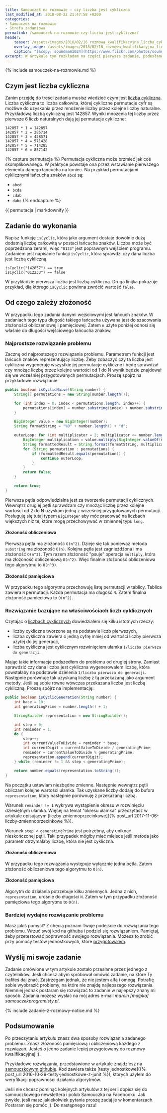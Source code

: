 ```yaml
---
title: Samouczek na rozmowie – czy liczba jest cykliczna
last_modified_at: 2018-08-22 21:47:58 +0200
categories:
- Samouczek na rozmowie
- Strefa zadaniowa
permalink: /samouczek-na-rozmowie-czy-liczba-jest-cykliczna/
header:
    teaser: /assets/images/2018/02/16_rozmowa_kwalifikacyjna_liczba_cykliczna_zadanie_artykul.jpg
    overlay_image: /assets/images/2018/02/16_rozmowa_kwalifikacyjna_liczba_cykliczna_zadanie_artykul.jpg
    caption: "[&copy; soundman1024](https://www.flickr.com/photos/soundman1024/6805264986/sizes/l)"
excerpt: W artykule tym rozkładam na części pierwsze zadanie, podesłane przez jednego z czytelników. Po lekturze tego artykułu będziesz wiedział czym są liczby cykliczne i w jaki sposób sprawdzić czy dana liczba jest cykliczna. Zapraszam do lektury.
---
```


{% include samouczek-na-rozmowie.md %}

## Czym jest liczba cykliczna

Zanim przejdę do treści zadania musisz wiedzieć czym jest [liczba cykliczna](https://en.wikipedia.org/wiki/Cyclic_number). Liczba cykliczna to liczba całkowita, której cykliczne permutacje cyfr są możliwe do uzyskania przez mnożenie liczby przez kolejne liczby naturalne. Przykładową liczbą cykliczną jest 142857. Wyniki mnożenia tej liczby przez pierwsze 6 liczb naturalnych dają jej permutacje cykliczne:

    142857 * 1 = 142857
    142857 * 2 = 285714
    142857 * 3 = 428571
    142857 * 4 = 571428
    142857 * 5 = 714285
    142857 * 6 = 857142

{% capture permutacja %}
Permutacja cykliczna może brzmieć jak coś skomplikowanego. W praktyce powstaje ona przez wstawianie pierwszego elementu danego łańcucha na koniec. Na przykład permutacjami cyklicznymi łańcucha znaków `abcd` są:

- `abcd`
- `bcda`
- `cdab`
- `dabc`
{% endcapture %}

<div class="notice--info">
    {{ permutacja | markdownify }}
</div>

## Zadanie do wykonania

Napisz funkcję `isCyclic`, która jako argument dostaje dowolnie dużą dodatnią liczbę całkowitą w postaci łańcucha znaków. Liczba może być poprzedzona zerami, więc `"0123"` jest poprawnym wejściem programu. Zadaniem jest napisanie funkcji `isCyclic`, która sprawdzi czy dana liczba jest liczbą cykliczną.

    isCyclic("142857") == true
    isCyclic("012233") == false

W przykładzie pierwsza liczba jest liczbą cykliczną. Druga linijka pokazuje przykład, dla którego `isCyclic` powinna zwrócić wartość `false`.

## Od czego zależy złożoność

W przypadku tego zadania danymi wejściowymi jest łańcuch znaków. W zadaniach tego typu długość takiego łańcucha używana jest do szacowania złożoności obliczeniowej i pamięciowej. Zatem `n` użyte poniżej odnosi się właśnie do długości wejściowego łańcucha znaków.

### Najprostsze rozwiązanie problemu

Zacznę od najprostszego rozwiązania problemu. Parametrem funkcji jest łańcuch znaków reprezentujący liczbę. Żeby zobaczyć czy ta liczba jest cykliczna wygeneruję wszystkie jej permutacje cykliczne i będę sprawdzał czy mnożąc liczbę przez kolejne wartości od 1 do N wynik będzie znajdował się we wcześniej przygotowanych permutacjach. Proszę spójrz na przykładowe rozwiązanie:

```java
public boolean isCyclicNaive(String number) {
    String[] permutations = new String[number.length()];

    for (int index = 0; index < permutations.length; index++) {
        permutations[index] = number.substring(index) + number.substring(0, index);
    }

    BigInteger value = new BigInteger(number);
    String formatString = "%0" + number.length() + "d";

    outerLoop: for (int multiplicator = 2; multiplicator <= number.length(); multiplicator++) {
        BigInteger multiplication = value.multiply(BigInteger.valueOf(multiplicator));
        String formattedResult = String.format(formatString, multiplication);
        for (String permutation : permutations) {
            if (formattedResult.equals(permutation)) {
                continue outerLoop;
            }
        }
        return false;
    }

    return true;
}
```

Pierwsza pętla odpowiedzialna jest za tworzenie permutacji cyklicznych. Wewnątrz drugiej pętli sprawdzam czy mnożąc liczbę przez kolejne wartości od 2 do N uzyskam jedną z wcześniej przygotowanych permutacji. Posługuję się tutaj typem `BigInteger` aby móc pracować na liczbach większych niż te, które mogę przechowywać w zmiennej typu `long`.

#### Złożoność obliczeniowa

Pierwsza pętla ma złożoność `Ο(n^2)`. Dzieje się tak ponieważ metoda `substring` ma złożoność `Ο(n)`. Kolejna pętla jest zagnieżdżona i ma złożoność `Ο(n^3)`. Tym razem złożoność "psuje" operacja `multiply`, która ma złożoność obliczeniową `Ο(n^2)`. Więc finalnie złożoność obliczeniowa tego algorytmu to `O(n^3)`.

#### Złożoność pamięciowa

W przypadku tego algorytmu przechowuję listę permutacji w tablicy. Tablica zawiera `N` permutacji. Każda permutacja ma długość `N`. Zatem finalna złożoność pamięciowa to `Ο(n^2)`.

### Rozwiązanie bazujące na właściwościach liczb cyklicznych

Czytając o [liczbach cyklicznych](https://en.wikipedia.org/wiki/Cyclic_number) dowiedziałem się kilku istotnych rzeczy:

- liczby cykliczne tworzone są na podstawie liczb pierwszych,
- liczba cykliczna zawiera o jedną cyfrę mniej od wartości liczby pierwsza użytej do jej generacji,
- liczba cykliczna jest cyklicznym rozwinięciem ułamka `1/liczba pierwsza do generacji`.

Mając takie informacje podszedłem do problemu od drugiej strony. Zamiast sprawdzić czy dana liczba jest cykliczna wygenerowałem liczbę, która powstałaby na podstawie dzielenia `1/liczba pierwsza do generacji`. Następnie porównuję tak uzyskaną liczbę z tą przekazaną jako argument metody. Jeśli są sobie równe wówczas przekazana liczba jest liczbą cykliczną. Proszę spójrz na implementację:

```java
public boolean isCyclicGeneration(String number) {
    int base = 10;
    int generatingPrime = number.length() + 1;

    StringBuilder representation = new StringBuilder();

    int step = 0;
    int reminder = 1;
    do {
        step++;
        int currentValueToDivide = reminder * base;
        int currentDigit = currentValueToDivide / generatingPrime;
        reminder = currentValueToDivide % generatingPrime;
        representation.append(currentDigit);
    } while (reminder != 1 && step < generatingPrime);

    return number.equals(representation.toString());
}
```

Na początku ustawiam niezbędne zmienne. Następnie wewnątrz pętli obliczam kolejne wartości ułamka. Tak uzyskane liczby dodaję do bufora `representation`, który następnie porównuję z przekazaną liczbą. 

Warunek `reminder != 1` wykrywa wystąpienie okresu w rozwinięciu dziesiętnym ułamka. Więcej na temat "okresu ułamka" przeczytasz w artykule opisującym [liczby zmiennoprzecinkowe]({% post_url 2017-11-06-liczby-zmiennoprzecinkowe %}).

Warunek `step < generatingPrime` jest potrzebny, aby uniknąć nieskończonej pętli. Taki przypadek mógłby mieć miejsce jeśli metoda jako parametr otrzymałaby liczbę, która nie jest cykliczna.

#### Złożoność obliczeniowa

W przypadku tego rozwiązania występuje wyłącznie jedna pętla. Zatem złożoność obliczeniowa tego algorytmu to `Ο(n)`.

#### Złożoność pamięciowa

Algorytm do działania potrzebuje kilku zmiennych. Jedna z nich, `representation`, urośnie do długości `N`. Zatem w tym przypadku złożoność pamięciowa tego algorytmu to `O(n)`.

### Bardziej wydajne rozwiązanie problemu

Masz jakiś pomysł? Z chęcią poznam Twoje podejście do rozwiązania tego problemu. Wrzuć swój kod na githuba i podziel się rozwiązaniem. Pamiętaj, żeby przetestować poprawność swojego rozwiązania. Możesz to zrobić przy pomocy testów jednostkowych, które [przygotowałem](https://github.com/SamouczekProgramisty/StrefaZadaniowaSamouka/blob/master/08_cyclic_number/src/test/java/pl/samouczekprogramisty/szs/cyclic/CyclicNumberFinderTest.java).

## Wyślij mi swoje zadanie

Zadanie omówione w tym artykule zostało przesłane przez jednego z czytelników. Jeśli chcesz abym spróbował omówić zadanie, na które Ty trafiłeś daj znać. Zastrzegam jednak, że nie jestem alfą i omegą. Potrafię sobie wyobrazić problemy, na które nie znajdę najlepszego rozwiązania. Niemniej jednak postaram się rozwiązać to zadanie w najlepszy znany mi sposób. Zadania możesz wysłać na mój adres e-mail _marcin [małpka] samouczekprogramisty.pl_.

{% include zadanie-z-rozmowy-notice.md %}

## Podsumowanie

Po przeczytaniu artykułu znasz dwa sposoby rozwiązania zadanego problemu. Znasz złożoność pamięciową i obliczeniową każdego z rozwiązań. Jesteś o jedno zadanie lepiej przygotowany do rozmowy kwalifikacyjnej ;).

Przykładowe rozwiązania, przedstawione w artykule znajdziesz na [samouczkowym githubie](https://github.com/SamouczekProgramisty/StrefaZadaniowaSamouka/tree/master/08_cyclic_number/src). Kod zawiera także [testy jednostkowe]({% post_url 2016-10-29-testy-jednostkowe-z-junit %}), których użyłem do weryfikacji poprawności działania algorytmów.

Jeśli nie chcesz pominąć kolejnych artykułów z tej serii dopisz się do samouczkowego newslettera i polub Samouczka na Facebooku. Jak zwykle, jeśli masz jakiekolwiek pytania proszę zadaj je w komentarzach. Postaram się pomóc ;). Do następnego razu!
